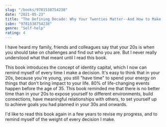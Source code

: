 ```yaml
---
slug: "/books/9781538754238"
date: "2021-05-23"
title: "The Defining Decade: Why Your Twenties Matter--And How to Make the Most of Them Now"
isbn: "9781538754238"
genre: "Self-help"
rating: 4
---
```


I have heard my family, friends and colleagues say that your 20s is when you should take on challenges and find out who you are. But I never really understood what that meant until I read this book.

This book introduces the concept of identity capital, which I now can remind myself of every time I make a decision. It's easy to think that in your 20s, because you're young, you still "have time" to spend your energy on things that don't bring impact to your life. 80% of life-changing events happen before the age of 35. This book reminded me that there is no better time than in your 20s to expose yourself to different environments, build connections, have meaningful relationships with others, to set yourself up to achieve goals you had planned in your 30s and onwards. 

I'd like to read this book again in a few years to revise my progress, and to remind myself of the weight of every decision I make.